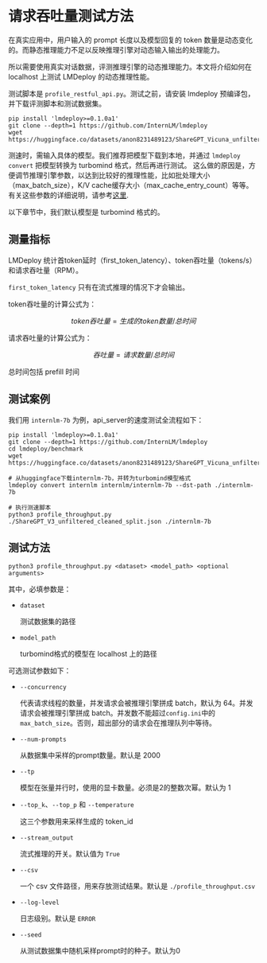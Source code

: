 # 请求吞吐量测试方法

在真实应用中，用户输入的 prompt 长度以及模型回复的 token 数量是动态变化的。而静态推理能力不足以反映推理引擎对动态输入输出的处理能力。

所以需要使用真实对话数据，评测推理引擎的动态推理能力。本文将介绍如何在 localhost 上测试 LMDeploy 的动态推理性能。

测试脚本是 `profile_restful_api.py`。测试之前，请安装 lmdeploy 预编译包，并下载评测脚本和测试数据集。

```shell
pip install 'lmdeploy>=0.1.0a1'
git clone --depth=1 https://github.com/InternLM/lmdeploy
wget https://huggingface.co/datasets/anon8231489123/ShareGPT_Vicuna_unfiltered/resolve/main/ShareGPT_V3_unfiltered_cleaned_split.json
```

测速时，需输入具体的模型。我们推荐把模型下载到本地，并通过 `lmdeploy convert` 把模型转换为 turbomind 格式，然后再进行测试。
这么做的原因是，方便调节推理引擎参数，以达到比较好的推理性能，比如批处理大小（max_batch_size），K/V cache缓存大小（max_cache_entry_count）等等。有关这些参数的详细说明，请参考[这里](../turbomind_config.md).

以下章节中，我们默认模型是 turbomind 格式的。

## 测量指标

LMDeploy 统计首token延时（first_token_latency）、token吞吐量（tokens/s）和请求吞吐量（RPM）。

`first_token_latency` 只有在流式推理的情况下才会输出。

token吞吐量的计算公式为：

$$
token吞吐量 = 生成的token数量 / 总时间
$$

请求吞吐量的计算公式为：

$$
吞吐量 = 请求数量 / 总时间
$$

总时间包括 prefill 时间

## 测试案例

我们用 `internlm-7b` 为例，api_server的速度测试全流程如下：

```shell
pip install 'lmdeploy>=0.1.0a1'
git clone --depth=1 https://github.com/InternLM/lmdeploy
cd lmdeploy/benchmark
wget https://huggingface.co/datasets/anon8231489123/ShareGPT_Vicuna_unfiltered/resolve/main/ShareGPT_V3_unfiltered_cleaned_split.json

# 从huggingface下载internlm-7b，并转为turbomind模型格式
lmdeploy convert internlm internlm/internlm-7b --dst-path ./internlm-7b

# 执行测速脚本
python3 profile_throughput.py ./ShareGPT_V3_unfiltered_cleaned_split.json ./internlm-7b
```

## 测试方法

```shell
python3 profile_throughput.py <dataset> <model_path> <optional arguments>
```

其中，必填参数是：

- `dataset`

  测试数据集的路径

- `model_path`

  turbomind格式的模型在 localhost 上的路径

可选测试参数如下：

- `--concurrency`

  代表请求线程的数量，并发请求会被推理引擎拼成 batch，默认为 64。并发请求会被推理引擎拼成 batch。并发数不能超过`config.ini`中的`max_batch_size`。否则，超出部分的请求会在推理队列中等待。

- `--num-prompts`

  从数据集中采样的prompt数量。默认是 2000

- `--tp`

  模型在张量并行时，使用的显卡数量。必须是2的整数次幂。默认为 1

- `--top_k`、`--top_p` 和 `--temperature`

  这三个参数用来采样生成的 token_id

- `--stream_output`

  流式推理的开关。默认值为 `True`

- `--csv`

  一个 csv 文件路径，用来存放测试结果。默认是 `./profile_throughput.csv`

- `--log-level`

  日志级别。默认是 `ERROR`

- `--seed`

  从测试数据集中随机采样prompt时的种子。默认为0
